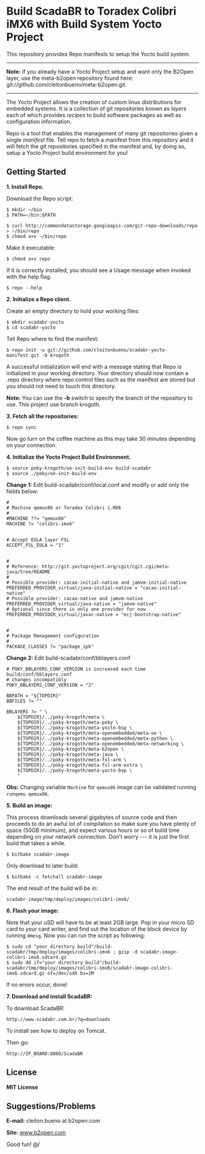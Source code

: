 Build ScadaBR to Toradex Colibri iMX6 with Build System Yocto Project
=============================================
This repository provides Repo manifests to setup the Yocto build system.

***
**Note:**
If you already have a Yocto Project setup and want only the B2Open layer, 
use the meta-b2open repository found here: 
git://github.com/cleitonbueno/meta-b2open.git.
***

The Yocto Project allows the creation of custom linux distributions for embedded
systems.  It is a collection of git repositories known as *layers* each of which 
provides *recipes* to build software packages as well as configuration information.

Repo is a tool that enables the management of many git repositories given a 
single *manifest* file.  Tell repo to fetch a manifest from this repository and
it will fetch the git repositories specified in the manifest and, by doing so,
setup a Yocto Project build environment for you!

Getting Started
---------------
**1.  Install Repo.**

Download the Repo script:

    $ mkdir ~/bin
    $ PATH=~/bin:$PATH

    $ curl http://commondatastorage.googleapis.com/git-repo-downloads/repo > ~/bin/repo
    $ chmod a+x ~/bin/repo

Make it executable:

    $ chmod a+x repo


If it is correctly installed, you should see a Usage message when invoked
with the help flag.

    $ repo --help

**2.  Initialize a Repo client.**

Create an empty directory to hold your working files:

    $ mkdir scadabr-yocto
    $ cd scadabr-yocto

Tell Repo where to find the manifest:

    $ repo init -u git://github.com/cleitonbueno/scadabr-yocto-manifest.git -b krogoth

A successful initialization will end with a message stating that Repo is
initialized in your working directory. Your directory should now
contain a .repo directory where repo control files such as the manifest are
stored but you should not need to touch this directory.

**Note:**
You can use the **-b** switch to specify the branch of the repository
to use.  This project use branch krogoth.


**3.  Fetch all the repositories:**

    $ repo sync

Now go turn on the coffee machine as this may take 30 minutes depending on
your connection.

**4.  Initialize the Yocto Project Build Environment.**

    $ source poky-krogoth/oe-init-build-env build-scadabr  
    $ source ./poky/oe-init-build-env

**Change 1:**
Edit build-scadabr/conf/local.conf and modify or add only the fields below:


    #
    # Machine qemux86 or Toradex Colibri i.MX6
    #
    #MACHINE ??= "qemux86"
    MACHINE ?= "colibri-imx6"


    # Accept EULA layer FSL 
    ACCEPT_FSL_EULA = "1"


    #
    # Reference: http://git.yoctoproject.org/cgit/cgit.cgi/meta-java/tree/README
    #
    # Possible provider: cacao-initial-native and jamvm-initial-native
    PREFERRED_PROVIDER_virtual/java-initial-native = "cacao-initial-native"
    # Possible provider: cacao-native and jamvm-native
    PREFERRED_PROVIDER_virtual/java-native = "jamvm-native"
    # Optional since there is only one provider for now
    PREFERRED_PROVIDER_virtual/javac-native = "ecj-bootstrap-native"


    #
    # Package Management configuration
    #
    PACKAGE_CLASSES ?= "package_ipk"



**Change 2:**
Edit build-scadabr/conf/bblayers.conf

    # POKY_BBLAYERS_CONF_VERSION is increased each time build/conf/bblayers.conf
    # changes incompatibly
    POKY_BBLAYERS_CONF_VERSION = "2"

    BBPATH = "${TOPDIR}"
    BBFILES ?= ""

    BBLAYERS ?= " \
        ${TOPDIR}/../poky-krogoth/meta \
        ${TOPDIR}/../poky-krogoth/meta-poky \
        ${TOPDIR}/../poky-krogoth/meta-yocto-bsp \
        ${TOPDIR}/../poky-krogoth/meta-openembedded/meta-oe \
        ${TOPDIR}/../poky-krogoth/meta-openembedded/meta-python \
        ${TOPDIR}/../poky-krogoth/meta-openembedded/meta-networking \
        ${TOPDIR}/../poky-krogoth/meta-b2open \
        ${TOPDIR}/../poky-krogoth/meta-java \
        ${TOPDIR}/../poky-krogoth/meta-fsl-arm \
        ${TOPDIR}/../poky-krogoth/meta-fsl-arm-extra \
        ${TOPDIR}/../poky-krogoth/meta-yocto-bsp \
        "

**Obs:**
Changing variable `Machine` for `qemux86` image can be validated running `runqemu qemux86`.


**5.  Build an image:**

This process downloads several gigabytes of source code and then proceeds to
do an awful lot of compilation so make sure you have plenty of space (50GB minimum), 
and expect various hours or so of build time depending on your network connection.
Don't worry --- it is just the first build that takes a while.

    $ bitbake scadabr-image

Only download to later build:

    $ bitbake -c fetchall scadabr-image

The end result of the build will be in:
    
    scadabr-image/tmp/deploy/images/colibri-imx6/


**6. Flash your image:**

Note that your uSD will have to be at least 2GB large. Pop in your micro SD card to your card writer, and find out the location of
the block device by running `dmesg`. Now you can run the script as following:

    $ sudo cd "your directory build"/build-scadabr/tmp/deploy/images/colibri-imx6 ; gzip -d scadabr-image-colibri-imx6.sdcard.gz
    $ sudo dd if="your directory build"/build-scadabr/tmp/deploy/images/colibri-imx6/scadabr-image-colibri-imx6.sdcard.gz of=/dev/sdX bs=1M

If no errors occur, done!


**7. Download and install ScadaBR:**

To download ScadaBR:
    
    http://www.scadabr.com.br/?q=downloads


To install see how to deploy on Tomcat.


Then go:

    http://IP_BOARD:8080/ScadaBR


License
-------------------

**MIT License**


Suggestions/Problems
-------------------
**E-mail:** cleiton.bueno at b2open.com

**Site:**   www.b2open.com

Good fun! \@/

